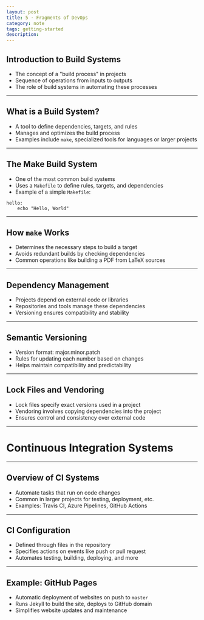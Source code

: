 ```yaml
---
layout: post
title: 5 · Fragments of DevOps
category: note
tags: getting-started
description:
---
```


## Introduction to Build Systems
- The concept of a "build process" in projects
- Sequence of operations from inputs to outputs
- The role of build systems in automating these processes

---

## What is a Build System?
- A tool to define dependencies, targets, and rules
- Manages and optimizes the build process
- Examples include `make`, specialized tools for languages or larger projects

---

## The Make Build System
- One of the most common build systems
- Uses a `Makefile` to define rules, targets, and dependencies
- Example of a simple `Makefile`:

```make
hello:
	echo "Hello, World"
```

---

## How `make` Works
- Determines the necessary steps to build a target
- Avoids redundant builds by checking dependencies
- Common operations like building a PDF from LaTeX sources

---

## Dependency Management
- Projects depend on external code or libraries
- Repositories and tools manage these dependencies
- Versioning ensures compatibility and stability

---

## Semantic Versioning
- Version format: major.minor.patch
- Rules for updating each number based on changes
- Helps maintain compatibility and predictability

---

## Lock Files and Vendoring
- Lock files specify exact versions used in a project
- Vendoring involves copying dependencies into the project
- Ensures control and consistency over external code

---

# Continuous Integration Systems

---

## Overview of CI Systems
- Automate tasks that run on code changes
- Common in larger projects for testing, deployment, etc.
- Examples: Travis CI, Azure Pipelines, GitHub Actions

---

## CI Configuration
- Defined through files in the repository
- Specifies actions on events like push or pull request
- Automates testing, building, deploying, and more

---

## Example: GitHub Pages
- Automatic deployment of websites on push to `master`
- Runs Jekyll to build the site, deploys to GitHub domain
- Simplifies website updates and maintenance
